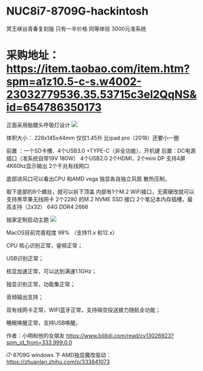 # NUC8i7-8709G-hackintosh
冥王峡谷青春复刻版   只有一半价格 同等体验  3000元准系统



# 采购地址：https://item.taobao.com/item.htm?spm=a1z10.5-c-s.w4002-23032779536.35.53715c3el2QqNS&id=654786350173




正面采用骷髅头呼吸灯设计
![](https://github.com/Xmingbai/NUC8i7-8709G-hackintosh/blob/main/2.png)

体积大小： 228x145x44mm  仅仅1.45升 比ipad pro（2018）还要小一圈

前置 ：一个SD卡槽、4个USB3.0 +TYPE-C（非全功能）、开机键
后置：DC电源插口（准系统自带19V 180W）
           4个USB2.0
           2个HDMI，2个mini DP   支持4屏4K60hz显示输出
           2个千兆有线网口 

底部进风口可以看出CPU 和AMD vega 独显各自独立风扇 散热压制，

取下底部的6个螺丝，就可以拆下顶盖
内部有1个M.2 WiFi接口，无需硬改就可以支持黑苹果无线网卡
2个2280 的M.2 NVME SSD 接口
2个笔记本内存插槽，最高支持（2x32） 64G  DDR4 2666 



独家定制启动主题
![](https://github.com/Xmingbai/NUC8i7-8709G-hackintosh/blob/main/%E4%B8%BB%E9%A2%98mac.PNG)


MacOS目前完善程度 99% （支持11.x 和12.x）

CPU 核心识别正常，睿频正常；

USB识别正常；

核显加速正常，可以达到满速1.1GHz；

独显识别正常，功能集正常；

音频输出支持；

双有线网卡正常，WIFI蓝牙正常，支持隔空投送接力随航全功能；

睡眠唤醒正常，支持USB唤醒。

作者：小明和他的女朋友 https://www.bilibili.com/read/cv13026923?spm_id_from=333.999.0.0 



i7-8709G windows 下 AMD独显魔改驱动： https://zhuanlan.zhihu.com/p/333841073

